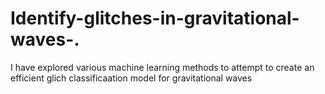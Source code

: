 # Identify-glitches-in-gravitational-waves-.
I have explored various machine learning methods to attempt to create an efficient glich classificaation model for gravitational waves

